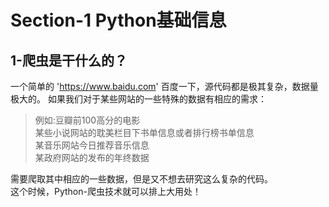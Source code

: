 # Section-1 Python基础信息
## 1-爬虫是干什么的？
一个简单的 'https://www.baidu.com' 百度一下，源代码都是极其复杂，数据量极大的。
如果我们对于某些网站的一些特殊的数据有相应的需求：
> 例如:豆瓣前100高分的电影   
> 某些小说网站的耽美栏目下书单信息或者排行榜书单信息   
> 某音乐网站今日推荐音乐信息   
> 某政府网站的发布的年终数据   

需要爬取其中相应的一些数据，但是又不想去研究这么复杂的代码。   
这个时候，Python-爬虫技术就可以排上大用处！
